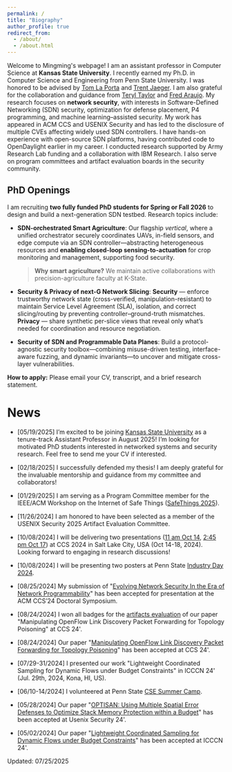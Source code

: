 ```yaml
---
permalink: /
title: "Biography"
author_profile: true
redirect_from: 
  - /about/
  - /about.html
---
```

Welcome to Mingming's webpage! I am an assistant professor in Computer Science at **Kansas State University**. I recently earned my Ph.D. in Computer Science and Engineering from Penn State University. I was honored to be advised by [Tom La Porta](https://www.cse.psu.edu/~tfl12/) and [Trent Jaeger](https://www.trentjaeger.com/). I am also grateful for the collaboration and guidance from [Teryl Taylor](https://research.ibm.com/people/teryl-taylor) and [Fred Araujo](https://research.ibm.com/people/frederico-araujo). My research focuses on **network security**, with interests in Software-Defined Networking (SDN) security, optimization for defense placement, P4 programming, and machine learning–assisted security. My work has appeared in ACM CCS and USENIX Security and has led to the disclosure of multiple CVEs affecting widely used SDN controllers. I have hands-on experience with open-source SDN platforms, having contributed code to OpenDaylight earlier in my career. I conducted research supported by Army Research Lab funding and a collaboration with IBM Research. I also serve on program committees and artifact evaluation boards in the security community.

## PhD Openings

I am recruiting **two fully funded PhD students for Spring or Fall 2026** to design and build a next-generation SDN testbed. Research topics include:

- **SDN-orchestrated Smart Agriculture**: Our flagship *vertical*, where a unified orchestrator securely coordinates UAVs, in-field sensors, and edge compute via an SDN controller—abstracting heterogeneous resources and **enabling closed-loop sensing-to-actuation** for crop monitoring and management, supporting food security.  
  > **Why smart agriculture?** We maintain active collaborations with precision-agriculture faculty at K-State.

- **Security & Privacy of next-G Network Slicing**: **Security** — enforce trustworthy network state (cross-verified, manipulation-resistant) to maintain Service Level Agreement (SLA), isolation, and correct slicing/routing by preventing controller–ground-truth mismatches. **Privacy** — share synthetic per-slice views that reveal only what’s needed for coordination and resource negotiation.


- **Security of SDN and Programmable Data Planes**: Build a protocol-agnostic security toolbox—combining misuse-driven testing, interface-aware fuzzing, and dynamic invariants—to uncover and mitigate cross-layer vulnerabilities.

**How to apply:** Please email your CV, transcript, and a brief research statement.


News
======
- [05/19/2025] I’m excited to be joining [Kansas State University](https://kcats.k-state.edu/) as a tenure-track Assistant Professor in August 2025! I’m looking for motivated PhD students interested in networked systems and security research. Feel free to send me your CV if interested.

- [02/18/2025] I successfully defended my thesis! I am deeply grateful for the invaluable mentorship and guidance from my committee and collaborators!

- [01/29/2025] I am serving as a Program Committee member for the IEEE/ACM Workshop on the Internet of Safe Things ([SafeThings 2025](https://safethings25.ieee-security.org)).

- [11/26/2024] I am honored to have been selected as a member of the USENIX Security 2025 Artifact Evaluation Committee.

- [10/08/2024] I will be delivering two presentations ([11 am Oct 14](https://www.sigsac.org/ccs/CCS2024/program/doctoral-symposium.html), [2:45 pm Oct 17](https://www.sigsac.org/ccs/CCS2024/program/schedule.html)) at CCS 2024 in Salt Lake City, USA (Oct 14-18, 2024). Looking forward to engaging in research discussions!

- [10/08/2024] I will be presenting two posters at Penn State [Industry Day 2024](https://insr.psu.edu/industry-day-2024/).

- [08/25/2024] My submission of "[Evolving Network Security In the Era of Network Programmability](https://doi.org/10.1145/3658644.3690859
)" has been accepted for presentation at the ACM CCS’24 Doctoral Symposium.

- [08/24/2024] I won all badges for the [artifacts evaluation](https://zenodo.org/records/13292328) of our paper "Manipulating OpenFlow Link Discovery Packet Forwarding for Topology Poisoning" at CCS 24'.

- [08/24/2024] Our paper "[Manipulating OpenFlow Link Discovery Packet Forwarding for Topology Poisoning](https://dl.acm.org/doi/10.1145/3658644.3690345)" has been accepted at CCS 24'.

- [07/29-31/2024] I presented our work "Lightweight Coordinated Sampling for Dynamic Flows under Budget Constraints" in ICCCN 24' (Jul. 29th, 2024, Kona, HI, US).

- [06/10-14/2024] I volunteered at Penn State [CSE Summer Camp](https://sites.psu.edu/csesummercamp2024/).

- [05/28/2024] Our paper "[OPTISAN: Using Multiple Spatial Error Defenses to Optimize Stack Memory Protection within a Budget](https://www.usenix.org/conference/usenixsecurity24/presentation/george)" has been accepted at Usenix Security 24'.

- [05/02/2024] Our paper "[Lightweight Coordinated Sampling for Dynamic Flows under Budget Constraints](https://ieeexplore.ieee.org/abstract/document/10637612)" has been accepted at ICCCN 24'.

Updated: 07/25/2025
